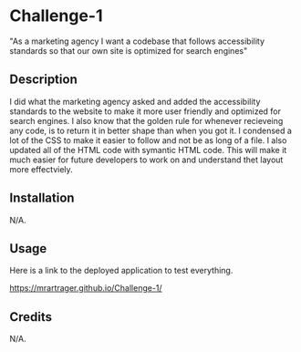 # Challenge-1
"As a marketing agency I want a codebase that follows accessibility standards so that our own site is optimized for search engines"

## Description
I did what the marketing agency asked and added the accessibility standards to the website to make it more user friendly and optimized for search engines. I also know 
that the golden rule for whenever recieveing any code, is to return it in better shape than when you got it. I condensed a lot of the CSS to make it easier to follow and not
be as long of a file. I also updated all of the HTML code with symantic HTML code. This will make it much easier for future developers to work on and understand thet layout
more effectviely.  




## Installation

N/A.

## Usage
Here is a link to the deployed application to test everything. 

https://mrartrager.github.io/Challenge-1/ 

## Credits

N/A.

 